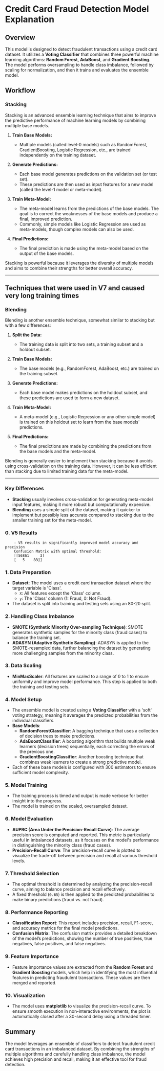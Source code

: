 # Credit Card Fraud Detection Model Explanation

## Overview
This model is designed to detect fraudulent transactions using a credit card dataset. It utilizes a **Voting Classifier** that combines three powerful machine learning algorithms: **Random Forest**, **AdaBoost**, and **Gradient Boosting**. The model performs oversampling to handle class imbalance, followed by scaling for normalization, and then it trains and evaluates the ensemble model.

## Workflow

### **Stacking**

Stacking is an advanced ensemble learning technique that aims to improve the predictive performance of machine learning models by combining multiple base models.

1. **Train Base Models:** 
   - Multiple models (called level-0 models) such as RandomForest, GradientBoosting, Logistic Regression, etc., are trained independently on the training dataset.
   
2. **Generate Predictions:** 
   - Each base model generates predictions on the validation set (or test set).
   - These predictions are then used as input features for a new model (called the level-1 model or meta-model).
   
3. **Train Meta-Model:** 
   - The meta-model learns from the predictions of the base models. The goal is to correct the weaknesses of the base models and produce a final, improved prediction.
   - Commonly, simple models like Logistic Regression are used as meta-models, though complex models can also be used.
   
4. **Final Predictions:**
   - The final prediction is made using the meta-model based on the output of the base models.

Stacking is powerful because it leverages the diversity of multiple models and aims to combine their strengths for better overall accuracy.

---

## Techniques that were used in V7 and caused very long training times

### **Blending**

Blending is another ensemble technique, somewhat similar to stacking but with a few differences:

1. **Split the Data:** 
   - The training data is split into two sets, a training subset and a holdout subset.
   
2. **Train Base Models:** 
   - The base models (e.g., RandomForest, AdaBoost, etc.) are trained on the training subset.
   
3. **Generate Predictions:** 
   - Each base model makes predictions on the holdout subset, and these predictions are used to form a new dataset.
   
4. **Train Meta-Model:** 
   - A meta-model (e.g., Logistic Regression or any other simple model) is trained on this holdout set to learn from the base models' predictions.
   
5. **Final Predictions:**
   - The final predictions are made by combining the predictions from the base models and the meta-model.

Blending is generally easier to implement than stacking because it avoids using cross-validation on the training data. However, it can be less efficient than stacking due to limited training data for the meta-model.

---

### **Key Differences**

- **Stacking** usually involves cross-validation for generating meta-model input features, making it more robust but computationally expensive.
- **Blending** uses a simple split of the dataset, making it quicker to implement but possibly less accurate compared to stacking due to the smaller training set for the meta-model.


### 0. V5 Results
```
    - V5 results in significantly improved model accuracy and precision
    Confusion Matrix with optimal threshold:
    [[56861     3]
    [   5    83]]
```

### 1. **Data Preparation**
   - **Dataset**: The model uses a credit card transaction dataset where the target variable is 'Class'. 
     - `X`: All features except the 'Class' column.
     - `y`: The 'Class' column (1: Fraud, 0: Not Fraud).
   - The dataset is split into training and testing sets using an 80-20 split.

### 2. **Handling Class Imbalance**
   - **SMOTE (Synthetic Minority Over-sampling Technique)**: SMOTE generates synthetic samples for the minority class (fraud cases) to balance the training set.
   - **ADASYN (Adaptive Synthetic Sampling)**: ADASYN is applied to the SMOTE-resampled data, further balancing the dataset by generating more challenging samples from the minority class.
   
### 3. **Data Scaling**
   - **MinMaxScaler**: All features are scaled to a range of 0 to 1 to ensure uniformity and improve model performance. This step is applied to both the training and testing sets.

### 4. **Model Setup**
   - The ensemble model is created using a **Voting Classifier** with a 'soft' voting strategy, meaning it averages the predicted probabilities from the individual classifiers.
   - **Base Models**:
     - **RandomForestClassifier**: A bagging technique that uses a collection of decision trees to make predictions.
     - **AdaBoostClassifier**: A boosting algorithm that builds multiple weak learners (decision trees) sequentially, each correcting the errors of the previous one.
     - **GradientBoostingClassifier**: Another boosting technique that combines weak learners to create a strong predictive model.
   - Each of these base models is configured with 300 estimators to ensure sufficient model complexity.

### 5. **Model Training**
   - The training process is timed and output is made verbose for better insight into the progress.
   - The model is trained on the scaled, oversampled dataset.

### 6. **Model Evaluation**
   - **AUPRC (Area Under the Precision-Recall Curve)**: The average precision score is computed and reported. This metric is particularly useful in imbalanced datasets, as it focuses on the model's performance in distinguishing the minority class (fraud cases).
   - **Precision-Recall Curve**: The precision-recall curve is plotted to visualize the trade-off between precision and recall at various threshold levels.

### 7. **Threshold Selection**
   - The optimal threshold is determined by analyzing the precision-recall curve, aiming to balance precision and recall effectively.
   - A fixed threshold (`0.65`) is then applied to the predicted probabilities to make binary predictions (fraud vs. not fraud).

### 8. **Performance Reporting**
   - **Classification Report**: This report includes precision, recall, F1-score, and accuracy metrics for the final model predictions.
   - **Confusion Matrix**: The confusion matrix provides a detailed breakdown of the model’s predictions, showing the number of true positives, true negatives, false positives, and false negatives.

### 9. **Feature Importance**
   - Feature importance values are extracted from the **Random Forest** and **Gradient Boosting** models, which help in identifying the most influential features in predicting fraudulent transactions. These values are then merged and reported.

### 10. **Visualization**
   - The model uses **matplotlib** to visualize the precision-recall curve. To ensure smooth execution in non-interactive environments, the plot is automatically closed after a 30-second delay using a threaded timer.

## Summary
The model leverages an ensemble of classifiers to detect fraudulent credit card transactions in an imbalanced dataset. By combining the strengths of multiple algorithms and carefully handling class imbalance, the model achieves high precision and recall, making it an effective tool for fraud detection.
